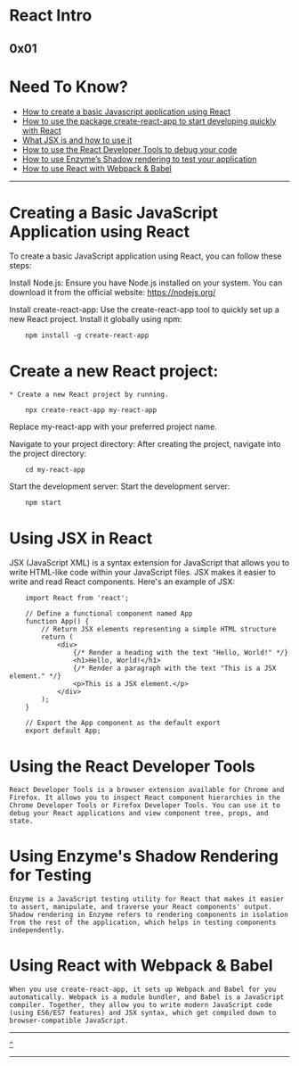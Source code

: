 # React Intro
[]() 0x01 []()
---

# Need To Know?
* [How to create a basic Javascript application using React](#creating-a-basic-javascript-application-using-react)
* [How to use the package create-react-app to start developing quickly with React](#create-a-new-react-project-create-a-new-react-project-by-running)
* [What JSX is and how to use it](#)
* [How to use the React Developer Tools to debug your code]()
* [How to use Enzyme’s Shadow rendering to test your application]()
* [How to use React with Webpack & Babel]()

---


# Creating a Basic JavaScript Application using React
To create a basic JavaScript application using React, you can follow these steps:

Install Node.js: Ensure you have Node.js installed on your system. You can download it from the official website: https://nodejs.org/

Install create-react-app: Use the create-react-app tool to quickly set up a new React project. Install it globally using npm:

```
    npm install -g create-react-app

```

# Create a new React project:
    * Create a new React project by running.

```
    npx create-react-app my-react-app

```

Replace my-react-app with your preferred project name.

Navigate to your project directory: After creating the project, navigate into the project directory:

```
    cd my-react-app

```

Start the development server: Start the development server:

```
    npm start

```

# Using JSX in React
JSX (JavaScript XML) is a syntax extension for JavaScript that allows you to write HTML-like code within your JavaScript files. JSX makes it easier to write and read React components. Here's an example of JSX:

```
    import React from 'react';

    // Define a functional component named App
    function App() {
        // Return JSX elements representing a simple HTML structure
        return (
            <div>
                {/* Render a heading with the text "Hello, World!" */}
                <h1>Hello, World!</h1>
                {/* Render a paragraph with the text "This is a JSX element." */}
                <p>This is a JSX element.</p>
            </div>
        );
    }

    // Export the App component as the default export
    export default App;

```

# Using the React Developer Tools
    React Developer Tools is a browser extension available for Chrome and Firefox. It allows you to inspect React component hierarchies in the Chrome Developer Tools or Firefox Developer Tools. You can use it to debug your React applications and view component tree, props, and state.

# Using Enzyme's Shadow Rendering for Testing
    Enzyme is a JavaScript testing utility for React that makes it easier to assert, manipulate, and traverse your React components' output. Shadow rendering in Enzyme refers to rendering components in isolation from the rest of the application, which helps in testing components independently.

# Using React with Webpack & Babel
    When you use create-react-app, it sets up Webpack and Babel for you automatically. Webpack is a module bundler, and Babel is a JavaScript compiler. Together, they allow you to write modern JavaScript code (using ES6/ES7 features) and JSX syntax, which get compiled down to browser-compatible JavaScript.






---

[`^`](#need-to-know)

---